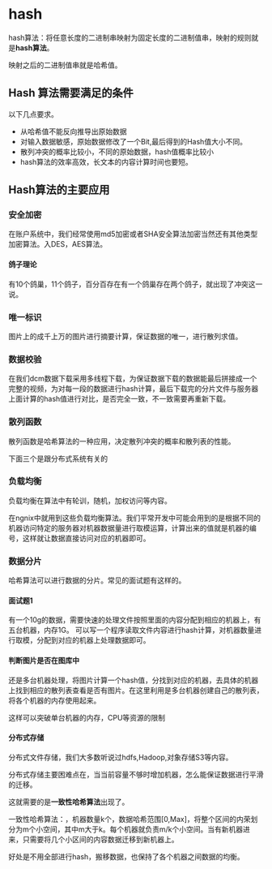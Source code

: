 # hash

hash算法：将任意长度的二进制串映射为固定长度的二进制值串，映射的规则就是**hash算法**。

映射之后的二进制值串就是哈希值。

## Hash 算法需要满足的条件

以下几点要求。

- 从哈希值不能反向推导出原始数据
- 对输入数据敏感，原始数据修改了一个Bit,最后得到的Hash值大小不同。
- 散列冲突的概率比较小，不同的原始数据，hash值概率比较小
- hash算法的效率高效，长文本的内容计算时间也要短。

## Hash算法的主要应用

### 安全加密

在账户系统中，我们经常使用md5加密或者SHA安全算法加密当然还有其他类型加密算法。入DES，AES算法。

#### 鸽子理论

有10个鸽巢，11个鸽子，百分百存在有一个鸽巢存在两个鸽子，就出现了冲突这一说。

### 唯一标识

图片上的成千上万的图片进行摘要计算，保证数据的唯一，进行散列求值。

### 数据校验

在我们dcm数据下载采用多线程下载，为保证数据下载的数据能最后拼接成一个完整的视频，为对每一段的数据进行hash计算，最后下载完的分片文件与服务器上面计算的hash值进行对比，是否完全一致，不一致需要再重新下载。

### 散列函数

散列函数是哈希算法的一种应用，决定散列冲突的概率和散列表的性能。

下面三个是跟分布式系统有关的

### 负载均衡

负载均衡在算法中有轮训，随机，加权访问等内容。

在ngnix中就用到这些负载均衡算法。我们平常开发中可能会用到的是根据不同的机器访问特定的服务器对机器数据量进行取模运算，计算出来的值就是机器的编号，这样就让数据直接访问对应的机器即可。

### 数据分片

哈希算法可以进行数据的分片。常见的面试题有这样的。

#### 面试题1

有一个10g的数据，需要快速的处理文件按照里面的内容分配到相应的机器上，有五台机器，内存1G。 可以写一个程序读取文件内容进行hash计算，对机器数量进行取模，分配到对应的机器上处理数据即可。

#### 判断图片是否在图库中

还是多台机器处理，将图片计算一个hash值，分找到对应的机器，去具体的机器上找到相应的散列表查看是否有图片。在这里利用是多台机器创建自己的散列表，将各个机器的内存使用起来。

这样可以突破单台机器的内存，CPU等资源的限制

#### 分布式存储

分布式文件存储，我们大多数听说过hdfs,Hadoop,对象存储S3等内容。

分布式存储主要困难点在，当当前容量不够时增加机器，怎么能保证数据进行平滑的迁移。

这就需要的是**一致性哈希算法**出现了。

一致性哈希算法：，机器数量k个，数据哈希范围[0,Max]，将整个区间的内荣划分为m个小空间，其中m大于k。每个机器就负责m/k个小空间。当有新机器进来，只需要将几个小区间的内容数据迁移到新机器上。

好处是不用全部进行hash，搬移数据，也保持了各个机器之间数据的均衡。



